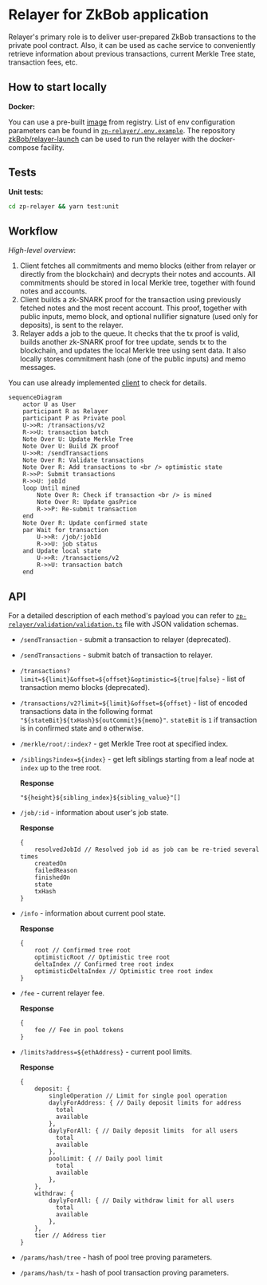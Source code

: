 # Relayer for ZkBob application

Relayer's primary role is to deliver user-prepared ZkBob transactions to the private pool contract. Also, it can be used as cache service to conveniently retrieve information about previous transactions, current Merkle Tree state, transaction fees, etc.

## How to start locally

**Docker:**

You can use a pre-built [image](https://github.com/zkBob/zeropool-relayer/pkgs/container/zkbob-relayer) from registry. List of env configuration parameters can be found in [`zp-relayer/.env.example`](zp-relayer/.env.example). The repository [zkBob/relayer-launch](https://github.com/zkBob/relayer-launch) can be used to run the relayer with the docker-compose facility.

## Tests

**Unit tests:**
```bash
cd zp-relayer && yarn test:unit
```


## Workflow

*High-level overview*:

1. Client fetches all commitments and memo blocks (either from relayer or directly from the blockchain) and decrypts their notes and accounts. All commitments should be stored in local Merkle tree, together with found notes and accounts.
2. Client builds a zk-SNARK proof for the transaction using previously fetched notes and the most recent account. This proof, together with public inputs, memo block, and optional nullifier signature (used only for deposits), is sent to the relayer.
3. Relayer adds a job to the queue. It checks that the tx proof is valid, builds another zk-SNARK proof for tree update, sends tx to the blockchain, and updates the local Merkle tree using sent data. It also locally stores commitment hash (one of the public inputs) and memo messages.

You can use already implemented [client](https://github.com/zkBob/zkbob-client-js) to check for details.


```mermaid
sequenceDiagram
    actor U as User
    participant R as Relayer
    participant P as Private pool
    U->>R: /transactions/v2
    R->>U: transaction batch
    Note Over U: Update Merkle Tree
    Note Over U: Build ZK proof
    U->>R: /sendTransactions
    Note Over R: Validate transactions
    Note Over R: Add transactions to <br /> optimistic state
    R->>P: Submit transactions
    R->>U: jobId
    loop Until mined
        Note Over R: Check if transaction <br /> is mined
        Note Over R: Update gasPrice
        R->>P: Re-submit transaction
    end
    Note Over R: Update confirmed state
    par Wait for transaction
        U->>R: /job/:jobId
        R->>U: job status
    and Update local state
        U->>R: /transactions/v2
        R->>U: transaction batch
    end
```


## API

For a detailed description of each method's payload you can refer to [`zp-relayer/validation/validation.ts`](zp-relayer/validation/validation.ts) file with JSON validation schemas.

- `/sendTransaction` - submit a transaction to relayer (deprecated).

- `/sendTransactions` - submit batch of transaction to relayer.

- `/transactions?limit=${limit}&offset=${offset}&optimistic=${true|false}` - list of transaction memo blocks (deprecated).

- `/transactions/v2?limit=${limit}&offset=${offset}` - list of encoded transactions data in the following format `"${stateBit}${txHash}${outCommit}${memo}"`. `stateBit` is `1` if transaction is in confirmed state and `0` otherwise.

- `/merkle/root/:index?` - get Merkle Tree root at specified index.

- `/siblings?index=${index}` - get left siblings starting from a leaf node at `index` up to the tree root.

    **Response**
    ```
    "${height}${sibling_index}${sibling_value}"[]
    ```

- `/job/:id` - information about user's job state.
    
    **Response**
    ```
    {
        resolvedJobId // Resolved job id as job can be re-tried several times
        createdOn
        failedReason
        finishedOn
        state
        txHash
    }
    ```

- `/info` - information about current pool state.
    
    **Response**
    ```
    {
        root // Confirmed tree root
        optimisticRoot // Optimistic tree root
        deltaIndex // Confirmed tree root index
        optimisticDeltaIndex // Optimistic tree root index
    }
    ```

- `/fee` - current relayer fee.

    **Response**
    ```
    {
        fee // Fee in pool tokens
    }
    ```

- `/limits?address=${ethAddress}` - current pool limits.

    **Response**
    ```
    {
        deposit: {
            singleOperation // Limit for single pool operation
            daylyForAddress: { // Daily deposit limits for address
              total
              available
            },
            daylyForAll: { // Daily deposit limits  for all users
              total
              available
            },
            poolLimit: { // Daily pool limit
              total 
              available
            },
        },
        withdraw: {
            daylyForAll: { // Daily withdraw limit for all users
              total
              available
            },
        },
        tier // Address tier
    }
    ```

- `/params/hash/tree` - hash of pool tree proving parameters.

- `/params/hash/tx` - hash of pool transaction proving parameters.
